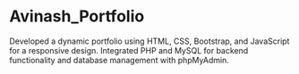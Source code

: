 # Avinash_Portfolio
Developed a dynamic portfolio using HTML, CSS, Bootstrap, and JavaScript for a responsive design. Integrated PHP and MySQL for backend functionality and database management with phpMyAdmin.
